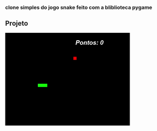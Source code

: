 ### clone simples do jogo snake feito com a bliblioteca pygame

## Projeto
<div>
    <img alt="snake" title="#snake" src="./snake.gif" width="400"/>
</div>